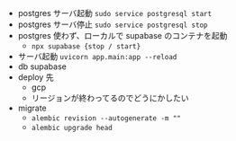 - postgres サーバ起動
  `sudo service postgresql start`
- postgres サーバ停止
  `sudo service postgresql stop`
- postgres 使わず、ローカルで supabase のコンテナを起動
  - `npx supabase {stop / start}`
- サーバ起動
  `uvicorn app.main:app --reload`
- db
  supabase
- deploy 先
  - gcp
  - リージョンが終わってるのでどうにかしたい
- migrate
  - `alembic revision --autogenerate -m ""`
  - `alembic upgrade head`
  <!-- URL: https://poke-move-api-d3y43tvzba-uc.a.run.app/ -->

<!-- pg_dump -U postgres -h localhost -p 54322 -d postgres -n public --schema-only --f
ile=out.sql -->